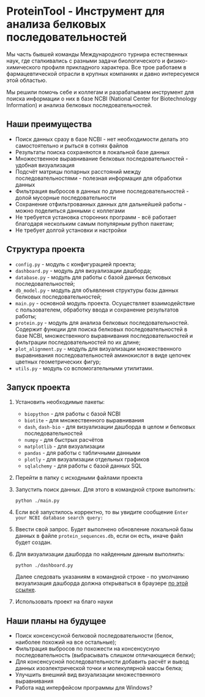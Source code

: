 # ProteinTool - Инструмент для анализа белковых последовательностей

Мы часть бывшей команды Международного турнира естественных наук, где сталкивались с разными задачи биологического и физико-химического профиля прикладного характера. Все трое работаем в фармацевтической отрасли в крупных компаниях и давно интересуемся этой областью.

Мы решили помочь себе и коллегам и разрабатываем инструмент для поиска информации о них в базе NCBI (National Center for Biotechnology Information) и анализа белковых последовательностей.

## Наши преимущества

* Поиск данных сразу в базе NCBI - нет необходимости делать это самостоятельно и рыться в сотнях файлов
* Результаты поиска сохраняются в локальной базе данных
* Множественное выравнивание белковых последовательностей - удобная визуализация
* Подсчёт матрицы попарных расстояний между последовательностями - полезная информация для обработки данных
* Фильтрация выбросов в данных по длине последовательностей - долой мусорные последовательности
* Сохранение отфильтрованных данных для дальнейшей работы - можно поделиться данными с коллегами
* Не требуется установка сторонних программ - всё работает благодаря нескольким самым популярным python пакетам;
* Не требует долгой установки и настройки

## Структура проекта

* `config.py` - модуль с конфигурацией проекта;
* `dashboard.py` - модуль для визуализации дашборда;
* `database.py` - модуль для работы с базой данных белковых последовательностей;
* `db_model.py` - модуль для объявления структуры базы данных белковых последовательностей;
* `main.py` - основной модуль проекта. Осуществляет взаимодействие с пользователем, обработку ввода и сохранение результатов работы;
* `protein.py` - модуль для анализа белковых последовательностей. Содержит функции для поиска белковых последовательностей в базе NCBI, множественного выравнивания последовательностей и фильтрации последовательностей по их длине;
* `plot_alignment.py` - модуль для визуализации множественного выравнивания последовательностей аминокислот в виде цепочек цветных геометрических фигур;
* `utils.py` - модуль со вспомогательными утилитами.

## Запуск проекта

1. Установить необходимые пакеты:
    * `biopython` - для работы с базой NCBI
    * `biotite` - для множественного выравнивания
    * `dash`, `dash-bio` - для визуализации дашборда в целом и белковых последовательностей
    * `numpy` - для быстрых расчётов
    * `matplotlib` - для визуализации
    * `pandas` - для работы с табличными данными
    * `plotly` - для визуализации отдельных графиков
    * `sqlalchemy` - для работы с базой данных SQL
2. Перейти в папку с исходными файлами проекта
3. Запустить поиск данных. Для этого в командной строке выполнить:

    ```console
    python ./main.py
    ```

4. Если всё запустилось корректно, то вы увидите сообщение `Enter your NCBI database search query:`
5. Ввести свой запрос. Будет выполнено обновление локальной базы данных в файле `protein_sequences.db`, если он есть, иначе файл будет создан.
6. Для визуализации дашборда по найденным данным выполнить:

    ```console
    python ./dashboard.py
    ```

    Далее следовать указаниям в командной строке - по умолчанию визуализация дашборда должна открываться в браузере [по этой ссылке](http://127.0.0.1:8050/).

7. Использовать проект на благо науки

## Наши планы на будущее

* Поиск консенсусной белковой последовательности (белок, наиболее похожий на все остальные);
* Фильтрация выбросов по похожести на консенсусную последовательность (выбрасывать слишком отличающиеся белки);
* Для консенсусной последовательности добавить расчёт и вывод данных изоэлектрической точки и молекулярной массы белка;
* Улучшить внешний вид визуализации множественного выравнивания
* Работа над интерфейсом программы для Windows?
